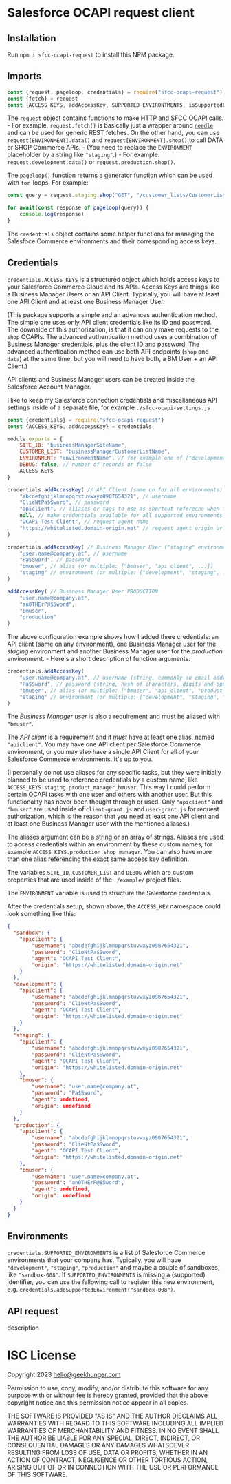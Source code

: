 # Salesforce OCAPI request client

## Installation

Run `npm i sfcc-ocapi-request` to install this NPM package.

## Imports

```js
const {request, pageloop, credentials} = require("sfcc-ocapi-request")
const {fetch} = request
const {ACCESS_KEYS, addAccessKey, SUPPORTED_ENVIRONTMENTS, isSupportedEnvironment, getSupportedEnvironment, addSupportedEnvironment, removeSupportedEnvironment} = credentials
```

The `request` object contains functions to make HTTP and SFCC OCAPI calls. - For example, `request.fetch()` is basically just a wrapper around [`needle`](https://www.npmjs.com/package/needle) and can be used for generic REST fetches. On the other hand, you can use `request[ENVIRONMENT].data()` and `request[ENVIRONMENT].shop()` to call DATA or SHOP Commerce APIs. - (You need to replace the `ENVIRONMENT` placeholder by a string like `"staging"`.) - For example: `request.development.data()` or `request.production.shop()`.

The `pageloop()` function returns a generator function which can be used with `for`-loops. For example:

```js
const query = request.staging.shop("GET", "/customer_lists/CustomerListName/customers/0123456789", "-") // organization scope

for await(const response of pageloop(query)) {
	console.log(response)
}
```

The `credentials` object contains some helper functions for managing the Salesfoce Commerce environments and their corresponding access keys.


## Credentials

`credentials.ACCESS_KEYS` is a structured object which holds access keys to your Salesforce Commerce Cloud and its APIs. Access Keys are things like a Business Manager Users or an API Client. Typically, you will have at least one API Client and at least one Business Manager User.

(This package supports a simple and an advances authentication method. The simple one uses only API client credentials like its ID and password. The downside of this authorization, is that it can only make requests to the `shop` OCAPIs. The advanced authentication method uses a combination of Business Manager credentials, plus the client ID and password. The advanced authentication method can use both API endpoints (`shop` and `data`) at the same time, but you will need to have both, a BM User + an API Client.)

API clients and Business Manager users can be created inside the Salesforce Account Manager.

I like to keep my Salesforce connection credentials and miscellaneous API settings inside of a separate file, for example `./sfcc-ocapi-settings.js`

```js
const {credentials} = require("sfcc-ocapi-request")
const {ACCESS_KEYS, addAccessKey} = credentials

module.exports = {
	SITE_ID: "businessManagerSiteName",
	CUSTOMER_LIST: "businessManagerCustomerListName",
	ENVIRONMENT: "environmentName", // for example one of ["development", "staging", "production"]
	DEBUG: false, // number of records or false
	ACCESS_KEYS
}

credentials.addAccessKey( // API Client (same on for all environments)
	"abcdefghijklmnopqrstuvwxyz0987654321", // username
	"ClieNtPa$Sword", // password
	"apiclient", // aliases or tags to use as shortcut referecne when fetching this access key from `ACCESS_KEYS[environment][alias]`
	null, // make credentials available for all supported environments
	"OCAPI Test Client", // request agent name
	"https://whitelisted.domain-origin.net" // request agent origin url
)

credentials.addAccessKey( // Business Manager User ("staging" environment)
	"user.name@company.at", // username
	"Pa$Sword", // password
	"bmuser", // alias (or multiple: ["bmuser", "api_client", ...])
	"staging" // environment (or multiple: ["development", "staging", ...])
)

addAccessKey( // Business Manager User PRODUCTION
	"user.name@company.at",
	"an0THErP@$Sword",
	"bmuser",
	"production"
)
```

The above configuration example shows how I added three credentials: an API client (same on any environment), one Business Manager user for the *staging* environment and another Business Manager user for the *production* environment. - Here's a short description of function arguments:

```js
credentials.addAccessKey(
	"user.name@company.at", // username (string, commonly an email address)
	"Pa$Sword", // password (string, hash of characters, digits and special characters)
	"bmuser", // alias (or multiple: ["bmuser", "api_client", "product_manager_user"])
	"staging" // environment (or multiple: ["development", "staging", "production"])
)
```

The *Business Manager user* is also a requirement and must be aliased with `"bmuser"`.

The *API client* is a requirement and it *must* have at least one alias, named `"apiclient"`. You may have one API client per Salesforce Commerce environment, or you may also have a single API Client for all of your Salesforce Commerce environments. It's up to you.

(I personally do not use aliases for any specific tasks, but they were initially planned to be used to reference credentials by a custom name, like `ACCESS_KEYS.staging.product_manager_bmuser`. This way I could perform certain OCAPI tasks with one user and others with another user. But this functionality has never been thought through or used. Only `"apiclient"` and `"bmuser"` are used inside of `client-grant.js` and `user-grant.js` for request authorization, which is the reason that you need at least one API client and at least one Business Manager user with the mentioned aliases.)

The aliases argument can be a string or an array of strings. Aliases are used to access credentials within an environment by these custom names, for example `ACCESS_KEYS.production.shop_manager`. You can also have more than one alias referencing the exact same access key definition.

The variables `SITE_ID`, `CUSTOMER_LIST` and `DEBUG` which are custom properties that are used inside of the `./example/` project files.

The `ENVIRONMENT` variable is used to structure the Salesforce credentials.

After the credentials setup, shown above, the `ACCESS_KEY` namespace could look something like this:

```json
{
  "sandbox": {
	"apiclient": {
		"username": "abcdefghijklmnopqrstuvwxyz0987654321",
		"password": "ClieNtPa$Sword",
		"agent": "OCAPI Test Client",
		"origin": "https://whitelisted.domain-origin.net"
	}
  },
  "development": {
	"apiclient": {
		"username": "abcdefghijklmnopqrstuvwxyz0987654321",
		"password": "ClieNtPa$Sword",
		"agent": "OCAPI Test Client",
		"origin": "https://whitelisted.domain-origin.net"
	}
  },
  "staging": {
	"apiclient": {
		"username": "abcdefghijklmnopqrstuvwxyz0987654321",
		"password": "ClieNtPa$Sword",
		"agent": "OCAPI Test Client",
		"origin": "https://whitelisted.domain-origin.net"
	},
	"bmuser": {
		"username": "user.name@company.at",
		"password": "Pa$Sword",
		"agent": undefined,
		"origin": undefined
	}
  },
  "production": {
	"apiclient": {
		"username": "abcdefghijklmnopqrstuvwxyz0987654321",
		"password": "ClieNtPa$Sword",
		"agent": "OCAPI Test Client",
		"origin": "https://whitelisted.domain-origin.net"
	},
	"bmuser": {
		"username": "user.name@company.at",
		"password": "an0THErP@$Sword",
		"agent": undefined,
		"origin": undefined
	}
  }
}
```

## Environments

`credentials.SUPPORTED_ENVIRONMENTS` is a list of Salesforce Commerce environments that your company has. Typically, you will have `"development"`, `"staging"`, `"production"` and maybe a couple of sandboxes, like `"sandbox-008"`. If `SUPPORTED_ENVIRONMENTS` is missing a (supported) identifier, you can use the fallowing call to register this new environment, e.g. `credentials.addSupportedEnvironment("sandbox-008")`.

## API request

description

# ISC License

Copyright 2023 hello@geekhunger.com

Permission to use, copy, modify, and/or distribute this software for any purpose with or without fee is hereby granted,
provided that the above copyright notice and this permission notice appear in all copies.

THE SOFTWARE IS PROVIDED "AS IS" AND THE AUTHOR DISCLAIMS ALL WARRANTIES WITH REGARD TO THIS SOFTWARE
INCLUDING ALL IMPLIED WARRANTIES OF MERCHANTABILITY AND FITNESS. 
IN NO EVENT SHALL THE AUTHOR BE LIABLE FOR ANY SPECIAL, DIRECT, INDIRECT, OR CONSEQUENTIAL DAMAGES
OR ANY DAMAGES WHATSOEVER RESULTING FROM LOSS OF USE, DATA OR PROFITS, WHETHER IN AN ACTION OF CONTRACT,
NEGLIGENCE OR OTHER TORTIOUS ACTION, ARISING OUT OF OR IN CONNECTION WITH THE USE OR PERFORMANCE OF THIS SOFTWARE.
